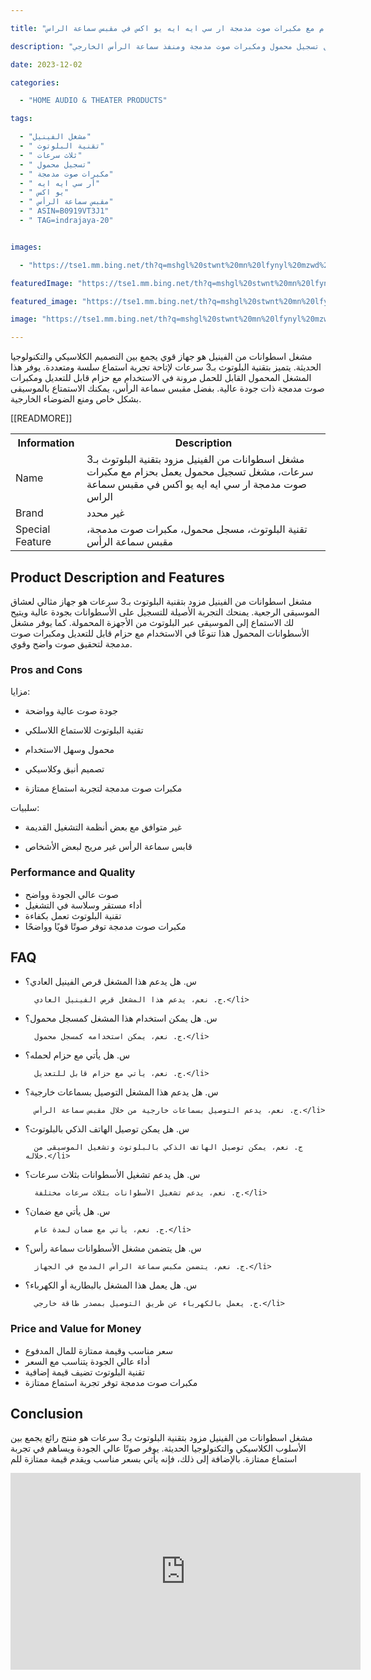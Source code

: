 ---
title: "مشغل اسطوانات من الفينيل مزود بتقنية البلوتوث بـ3 سرعات، مشغل تسجيل محمول يعمل بحزام مع مكبرات صوت مدمجة ار سي ايه ايه يو اكس في مقبس سماعة الراس"
description: "مشغل الأسطوانات من الفينيل ذو تقنية البلوتوث بـ3 سرعات، مع مشغل تسجيل محمول ومكبرات صوت مدمجة ومنفذ سماعة الرأس الخارجي. (KODE ASIN=B0919VT3J1, TAG=indrajaya-20)"
date: 2023-12-02
categories:
  - "HOME AUDIO & THEATER PRODUCTS"
tags:
  - "مشغل الفينيل"
  - " تقنية البلوتوث"
  - " ثلاث سرعات"
  - " تسجيل محمول"
  - " مكبرات صوت مدمجة"
  - " أر سي ايه ايه"
  - " يو اكس"
  - " مقبس سماعة الرأس"
  - " ASIN=B0919VT3J1"
  - " TAG=indrajaya-20"

images:
  - "https://tse1.mm.bing.net/th?q=mshgl%20stwnt%20mn%20lfynyl%20mzwd%20btqny%20lblwtwth%20b3%20sr%20t%20mshgl%20tsjyl%20mhmwl%20y%20ml%20bhzm%20m%20mkbrt%20swt%20mdmj%20r%20sy%20yh%20yh%20yw%20ks%20fy%20mqbs%20sm%20lrs%20kode%20asin%20b0919vt3j1%20tag%20indrajaya%2020"
featuredImage: "https://tse1.mm.bing.net/th?q=mshgl%20stwnt%20mn%20lfynyl%20mzwd%20btqny%20lblwtwth%20b3%20sr%20t%20mshgl%20tsjyl%20mhmwl%20y%20ml%20bhzm%20m%20mkbrt%20swt%20mdmj%20r%20sy%20yh%20yh%20yw%20ks%20fy%20mqbs%20sm%20lrs%20kode%20asin%20b0919vt3j1%20tag%20indrajaya%2020"
featured_image: "https://tse1.mm.bing.net/th?q=mshgl%20stwnt%20mn%20lfynyl%20mzwd%20btqny%20lblwtwth%20b3%20sr%20t%20mshgl%20tsjyl%20mhmwl%20y%20ml%20bhzm%20m%20mkbrt%20swt%20mdmj%20r%20sy%20yh%20yh%20yw%20ks%20fy%20mqbs%20sm%20lrs%20kode%20asin%20b0919vt3j1%20tag%20indrajaya%2020"
image: "https://tse1.mm.bing.net/th?q=mshgl%20stwnt%20mn%20lfynyl%20mzwd%20btqny%20lblwtwth%20b3%20sr%20t%20mshgl%20tsjyl%20mhmwl%20y%20ml%20bhzm%20m%20mkbrt%20swt%20mdmj%20r%20sy%20yh%20yh%20yw%20ks%20fy%20mqbs%20sm%20lrs%20kode%20asin%20b0919vt3j1%20tag%20indrajaya%2020"
---

<p>مشغل اسطوانات من الفينيل هو جهاز قوي يجمع بين التصميم الكلاسيكي والتكنولوجيا الحديثة. يتميز بتقنية البلوتوث بـ3 سرعات لإتاحة تجربة استماع سلسة ومتعددة. يوفر هذا المشغل المحمول القابل للحمل مرونة في الاستخدام مع حزام قابل للتعديل ومكبرات صوت مدمجة ذات جودة عالية. بفضل مقبس سماعة الرأس، يمكنك الاستمتاع بالموسيقى بشكل خاص ومنع الضوضاء الخارجية.</p>

<table>

<tr>

<th>Information</th>

<th>Description</th>

</tr>

<tr>

<td>Name</td>

<td>مشغل اسطوانات من الفينيل مزود بتقنية البلوتوث بـ3 سرعات، مشغل تسجيل محمول يعمل بحزام مع مكبرات صوت مدمجة ار سي ايه ايه يو اكس في مقبس سماعة الراس</td>

</tr>

<tr>

<td>Brand</td>

<td>غير محدد</td>

</tr>

<tr>

<td>Special Feature</td>

<td>تقنية البلوتوث، مسجل محمول، مكبرات صوت مدمجة، مقبس سماعة الرأس</td>

</tr>

 [[READMORE]] 



</table>

<h2>Product Description and Features</h2>

<p>مشغل اسطوانات من الفينيل مزود بتقنية البلوتوث بـ3 سرعات هو جهاز مثالي لعشاق الموسيقى الرجعية. يمنحك التجربة الأصيلة للتسجيل على الأسطوانات بجودة عالية ويتيح لك الاستماع إلى الموسيقى عبر البلوتوث من الأجهزة المحمولة. كما يوفر مشغل الأسطوانات المحمول هذا تنوعًا في الاستخدام مع حزام قابل للتعديل ومكبرات صوت مدمجة لتحقيق صوت واضح وقوي.</p>

<h3>Pros and Cons</h3>

<p>مزايا:

- جودة صوت عالية وواضحة

- تقنية البلوتوث للاستماع اللاسلكي

- محمول وسهل الاستخدام

- تصميم أنيق وكلاسيكي

- مكبرات صوت مدمجة لتجربة استماع ممتازة

سلبيات:

- غير متوافق مع بعض أنظمة التشغيل القديمة

- قابس سماعة الرأس غير مريح لبعض الأشخاص</p>

<h3>Performance and Quality</h3>

<ul>

<li>صوت عالي الجودة وواضح</li>

<li>أداء مستقر وسلاسة في التشغيل</li>

<li>تقنية البلوتوث تعمل بكفاءة</li>

<li>مكبرات صوت مدمجة توفر صوتًا قويًا وواضحًا</li>

</ul>

<h2>FAQ</h2>

<ul>

<li>س. هل يدعم هذا المشغل قرص الفينيل العادي؟<br/>

      ج. نعم، يدعم هذا المشغل قرص الفينيل العادي.</li>

<li>س. هل يمكن استخدام هذا المشغل كمسجل محمول؟<br/>

      ج. نعم، يمكن استخدامه كمسجل محمول.</li>

<li>س. هل يأتي مع حزام لحمله؟<br/>

      ج. نعم، يأتي مع حزام قابل للتعديل.</li>

<li>س. هل يدعم هذا المشغل التوصيل بسماعات خارجية؟<br/>

      ج. نعم، يدعم التوصيل بسماعات خارجية من خلال مقبس سماعة الرأس.</li>

<li>س. هل يمكن توصيل الهاتف الذكي بالبلوتوث؟<br/>

      ج. نعم، يمكن توصيل الهاتف الذكي بالبلوتوث وتشغيل الموسيقى من خلاله.</li>

<li>س. هل يدعم تشغيل الأسطوانات بثلاث سرعات؟<br/>

      ج. نعم، يدعم تشغيل الأسطوانات بثلاث سرعات مختلفة.</li>

<li>س. هل يأتي مع ضمان؟<br/>

      ج. نعم، يأتي مع ضمان لمدة عام.</li>

<li>س. هل يتضمن مشغل الأسطوانات سماعة رأس؟<br/>

      ج. نعم، يتضمن مكبس سماعة الرأس المدمج في الجهاز.</li>

<li>س. هل يعمل هذا المشغل بالبطارية أو الكهرباء؟<br/>

      ج. يعمل بالكهرباء عن طريق التوصيل بمصدر طاقة خارجي.</li>

</ul>

<h3>Price and Value for Money</h3>

<ul>

<li>سعر مناسب وقيمة ممتازة للمال المدفوع</li>

<li>أداء عالي الجودة يتناسب مع السعر</li>

<li>تقنية البلوتوث تضيف قيمة إضافية</li>

<li>مكبرات صوت مدمجة توفر تجربة استماع ممتازة</li>

</ul>

<h2>Conclusion</h2>

<p>مشغل اسطوانات من الفينيل مزود بتقنية البلوتوث بـ3 سرعات هو منتج رائع يجمع بين الأسلوب الكلاسيكي والتكنولوجيا الحديثة. يوفر صوتًا عالي الجودة ويساهم في تجربة استماع ممتازة. بالإضافة إلى ذلك، فإنه يأتي بسعر مناسب ويقدم قيمة ممتازة للم

</p></span>

<iframe width="560" height="315" src="https://www.youtube.com/embed/1-wbnD91ttE" title="مشغل اسطوانات من الفينيل مزود بتقنية البلوتوث بـ3 سرعات، مشغل تسجيل محمول يعمل بحزام مع مكبرات صوت مدمجة ار سي ايه ايه يو اكس في مقبس سماعة الراس (Kode Asin=B0919Vt3J1, Tag=Indrajaya-20)" frameborder="0" allow="accelerometer; autoplay; clipboard-write; encrypted-media; gyroscope; picture-in-picture; web-share" allowfullscreen></iframe>